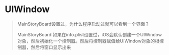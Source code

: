 # UIWindow

> MainStoryBoard设置过，为什么程序启动过就可以看到一个界面？
>
>  MainStoryBoard 如果在info.plist设置过，iOS会默认创建一个UIWindow对象，然后初始化一个控制器。然后将控制器赋值给UIWindow对象的根控制器，然后将窗口显示出来



